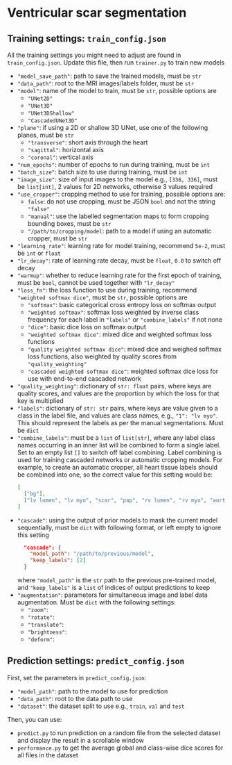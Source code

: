 # Ventricular scar segmentation  

## Training settings: `train_config.json`

All the training settings you might need to adjust are found in `train_config.json`. Update this file, then run `trainer.py` to train new models 

* `"model_save_path"`: path to save the trained models, must be `str`
* `"data_path"`: root to the MRI images/labels folder, must be `str`
* `"model"`: name of the model to train, must be `str`, possible options are
  * `"UNet2D"`
  * `"UNet3D"`
  * `"UNet3DShallow"`
  * `"CascadedUNet3D"`   
* `"plane"`: if using a 2D or shallow 3D UNet, use one of the following planes, must be `str`
  * `"transverse"`: short axis through the heart 
  * `"sagittal"`: horizontal axis 
  * `"coronal"`: vertical axis 
* `"num_epochs"`: number of epochs to run during training, must be `int`
* `"batch_size"`: batch size to use during training, must be `int`
* `"image_size"`: size of input images to the model e.g., `[336, 336]`, must be `list[int]`, 2 values for 2D networks, otherwise 3 values required 
* `"use_cropper"`: cropping method to use for training, possible options are:
  * `false`: do not use cropping, must be JSON `bool` and not the string `"false"`
  * `"manual"`: use the labelled segmentation maps to form cropping bounding boxes, must be `str`
  * `"/path/to/cropping/model`: path to a model if using an automatic cropper, must be `str`
* `"learning_rate"`: learning rate for model training, recommend `5e-2`, must be `int` or `float`
* `"lr_decay"`: rate of learning rate decay, must be `float`, `0.0` to switch off decay
* `"warmup"`: whether to reduce learning rate for the first epoch of training, must be `bool`, cannot be used together with `"lr_decay"` 
* `"loss_fn"`: the loss function to use during training, recommend `"weighted softmax dice"`, must be `str`, possible options are
  * `"softmax"`: basic categorical cross entropy loss on softmax output  
  * `"weighted softmax"`: softmax loss weighted by inverse class frequency for each label in `"labels"` or `"combine_labels"` if not none 
  * `"dice"`: basic dice loss on softmax output 
  * `"weighted softmax dice"`: mixed dice and weighted softmax loss functions 
  * `"quality weighted softmax dice"`: mixed dice and weighed softmax loss functions, also weighted by quality scores from `"quality_weighting"`
  * `"cascaded weighted softmax dice"`: weighted softmax dice loss for use with end-to-end cascaded network
* `"quality_weighting"`: dictionary of `str: float` pairs, where keys are quality scores, and values are the proportion by which the loss for that key is multiplied 
* `"labels"`: dictionary of `str: str` pairs, where keys are value given to a class in the label file, and values are class names, e.g., `"1": "lv myo"`. This should represent the labels as per the manual segmentations. Must be `dict`
* `"combine_labels"`: must be a `list` of `list[str]`, where any label class names occurring in an inner list will be combined to form a single label. Set to an empty list `[]` to switch off label combining. Label combining is used for training cascaded networks or automatic cropping models. For example, to create an automatic cropper, all heart tissue labels should be combined into one, so the correct value for this setting would be: 
  ```json
  [
    ["bg"],
    ["lv lumen", "lv myo", "scar", "pap", "rv lumen", "rv myo", "aorta"]
  ]
  ```
* `"cascade"`: using the output of prior models to mask the current model sequentially, must be `dict` with following format, or left empty to ignore this setting
  ```json
    "cascade": {
      "model_path": "/path/to/previous/model",
      "keep_labels": [2]  
    }
  ```
  where `"model_path"` is the `str` path to the previous pre-trained model, and `"keep_labels"` is a `list` of indices of output predictions to keep 
* `"augmentation"`: parameters for simultaneous image and label data augmentation. Must be `dict` with the following settings: 
  * `"zoom"`: 
  * `"rotate"`: 
  * `"translate"`: 
  * `"brightness"`: 
  * `"deform"`: 


## Prediction settings: `predict_config.json`

First, set the parameters in `predict_config.json`:
* `"model_path"`: path to the model to use for prediction
* `"data_path"`: root to the data path to use 
* `"dataset"`: the dataset split to use e.g., `train`, `val` and `test`

Then, you can use:
* `predict.py` to run prediction on a random file from the selected dataset and display the result in a scrollable window
* `performance.py` to get the average global and class-wise dice scores for all files in the dataset
